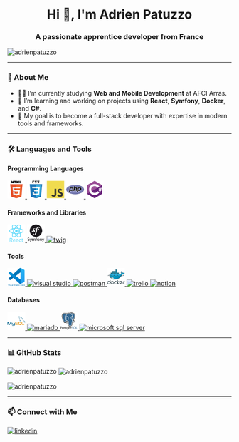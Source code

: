 <h1 align="center">Hi 👋, I'm Adrien Patuzzo</h1>
<h3 align="center">A passionate apprentice developer from France</h3>

<p align="left"> 
  <img src="https://komarev.com/ghpvc/?username=adrienpatuzzo&label=Profile%20views&color=0e75b6&style=flat" alt="adrienpatuzzo" /> 
</p>

---

### 💼 About Me
- 🧑‍💻 I’m currently studying **Web and Mobile Development** at AFCI Arras.
- 🌱 I’m learning and working on projects using **React**, **Symfony**, **Docker**, and **C#**.
- 🎯 My goal is to become a full-stack developer with expertise in modern tools and frameworks.

---

### 🛠️ Languages and Tools
#### Programming Languages
<p align="left">
  <a href="https://developer.mozilla.org/en-US/docs/Web/HTML" target="_blank" rel="noreferrer"> 
    <img src="https://raw.githubusercontent.com/devicons/devicon/master/icons/html5/html5-original-wordmark.svg" alt="html5" width="40" height="40"/> 
  </a> 
  <a href="https://developer.mozilla.org/en-US/docs/Web/CSS" target="_blank" rel="noreferrer"> 
    <img src="https://raw.githubusercontent.com/devicons/devicon/master/icons/css3/css3-original-wordmark.svg" alt="css3" width="40" height="40"/> 
  </a>
  <a href="https://www.javascript.com/" target="_blank" rel="noreferrer"> 
    <img src="https://raw.githubusercontent.com/devicons/devicon/master/icons/javascript/javascript-original.svg" alt="javascript" width="40" height="40"/> 
  </a>
  <a href="https://www.php.net/" target="_blank" rel="noreferrer"> 
    <img src="https://raw.githubusercontent.com/devicons/devicon/master/icons/php/php-original.svg" alt="php" width="40" height="40"/> 
  </a>
  <a href="https://learn.microsoft.com/en-us/dotnet/csharp/" target="_blank" rel="noreferrer"> 
    <img src="https://raw.githubusercontent.com/devicons/devicon/master/icons/csharp/csharp-original.svg" alt="C#" width="40" height="40"/> 
  </a>
</p>

#### Frameworks and Libraries
<p align="left">
  <a href="https://reactjs.org/" target="_blank" rel="noreferrer"> 
    <img src="https://raw.githubusercontent.com/devicons/devicon/master/icons/react/react-original-wordmark.svg" alt="react" width="40" height="40"/> 
  </a>
  <a href="https://symfony.com/" target="_blank" rel="noreferrer"> 
    <img src="https://raw.githubusercontent.com/devicons/devicon/master/icons/symfony/symfony-original-wordmark.svg" alt="symfony" width="40" height="40"/> 
  </a>
  <a href="https://twig.symfony.com/" target="_blank" rel="noreferrer"> 
    <img src="https://upload.wikimedia.org/wikipedia/commons/5/5d/Twig-logo.svg" alt="twig" width="40" height="40"/> 
  </a>
</p>

#### Tools
<p align="left">
  <a href="https://code.visualstudio.com/" target="_blank" rel="noreferrer"> 
    <img src="https://raw.githubusercontent.com/devicons/devicon/master/icons/vscode/vscode-original-wordmark.svg" alt="vscode" width="40" height="40"/> 
  </a>
  <a href="https://visualstudio.microsoft.com/" target="_blank" rel="noreferrer"> 
    <img src="https://upload.wikimedia.org/wikipedia/commons/5/59/Visual_Studio_Icon_2022.svg" alt="visual studio" width="40" height="40"/> 
  </a>
  <a href="https://www.postman.com/" target="_blank" rel="noreferrer"> 
    <img src="https://www.vectorlogo.zone/logos/getpostman/getpostman-icon.svg" alt="postman" width="40" height="40"/> 
  </a>
  <a href="https://www.docker.com/" target="_blank" rel="noreferrer"> 
    <img src="https://raw.githubusercontent.com/devicons/devicon/master/icons/docker/docker-original-wordmark.svg" alt="docker" width="40" height="40"/> 
  </a>
  <a href="https://trello.com/" target="_blank" rel="noreferrer"> 
    <img src="https://www.vectorlogo.zone/logos/trello/trello-icon.svg" alt="trello" width="40" height="40"/> 
  </a>
  <a href="https://www.notion.so/" target="_blank" rel="noreferrer"> 
    <img src="https://www.vectorlogo.zone/logos/notionhq/notionhq-icon.svg" alt="notion" width="40" height="40"/> 
  </a>
</p>

#### Databases
<p align="left">
  <a href="https://www.mysql.com/" target="_blank" rel="noreferrer"> 
    <img src="https://raw.githubusercontent.com/devicons/devicon/master/icons/mysql/mysql-original-wordmark.svg" alt="mysql" width="40" height="40"/> 
  </a>
  <a href="https://mariadb.org/" target="_blank" rel="noreferrer"> 
    <img src="https://upload.wikimedia.org/wikipedia/commons/f/fd/MariaDB-Logo.png" alt="mariadb" width="40" height="40"/> 
  </a>
  <a href="https://www.postgresql.org/" target="_blank" rel="noreferrer"> 
    <img src="https://raw.githubusercontent.com/devicons/devicon/master/icons/postgresql/postgresql-original-wordmark.svg" alt="postgresql" width="40" height="40"/> 
  </a>
  <a href="https://learn.microsoft.com/en-us/sql/ssms/sql-server-management-studio-ssms" target="_blank" rel="noreferrer"> 
    <img src="https://cdn.worldvectorlogo.com/logos/microsoft-sql-server-1.svg" alt="microsoft sql server" width="40" height="40"/> 
  </a>
</p>

---

### 📊 GitHub Stats
<p>
  <img align="left" src="https://github-readme-stats.vercel.app/api/top-langs?username=adrienpatuzzo&show_icons=true&locale=en&layout=compact" alt="adrienpatuzzo" />
</p>
<p>&nbsp;<img align="center" src="https://github-readme-stats.vercel.app/api?username=adrienpatuzzo&show_icons=true&locale=en" alt="adrienpatuzzo" /></p>
<p><img align="center" src="https://github-readme-streak-stats.herokuapp.com/?user=adrienpatuzzo&" alt="adrienpatuzzo" /></p>

---

### 📫 Connect with Me
<p align="left">
  <a href="https://linkedin.com/in/adrien-patuzzo-b7180a194/" target="blank">
    <img align="center" src="https://raw.githubusercontent.com/rahuldkjain/github-profile-readme-generator/master/src/images/icons/Social/linked-in-alt.svg" alt="linkedin" height="30" width="40" />
  </a>
</p>
